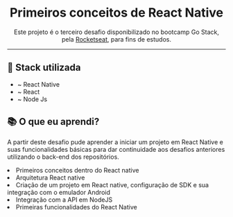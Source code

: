 <h1 align="center">
Primeiros conceitos de React Native</h1>

<p align="center">Este projeto é o terceiro desafio disponibilizado no bootcamp Go Stack, pela <a href="https://rocketseat.com.br/">Rocketseat</a>, para fins de estudos.</p>


<hr>

## 🎂 Stack utilizada

-  ~ React Native
-  ~ React
-  ~ Node Js

## 📚 O que eu aprendi?

<p>A partir deste desafio pude aprender a iniciar um projeto em React Native e suas funcionalidades básicas para dar continuidade aos desafios anteriores utilizando o back-end dos repositórios.
<li>Primeiros conceitos dentro do React native</li>
<li>Arquitetura React native</li>
<li>Criação de um projeto em React native, configuração de SDK e sua integração com o emulador Android</li>
<li>Integração com a API em NodeJS</li>
<li>Primeiras funcionalidades do React Native</li>
